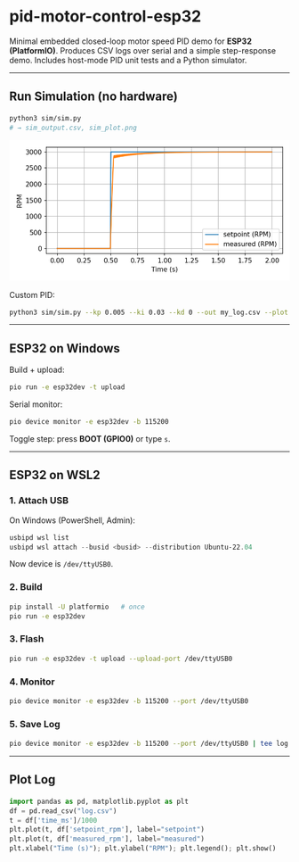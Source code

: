 # pid-motor-control-esp32

Minimal embedded closed-loop motor speed PID demo for **ESP32 (PlatformIO)**.
Produces CSV logs over serial and a simple step-response demo. Includes host-mode PID unit tests and a Python simulator.


---

## Run Simulation (no hardware)

```bash
python3 sim/sim.py
# → sim_output.csv, sim_plot.png
```
![alt text](image.png)

Custom PID:

```bash
python3 sim/sim.py --kp 0.005 --ki 0.03 --kd 0 --out my_log.csv --plot my_plot.png
```

---

## ESP32 on Windows

Build + upload:

```bash
pio run -e esp32dev -t upload
```

Serial monitor:

```bash
pio device monitor -e esp32dev -b 115200
```

Toggle step: press **BOOT (GPIO0)** or type `s`.

---

## ESP32 on WSL2

### 1. Attach USB

On Windows (PowerShell, Admin):

```powershell
usbipd wsl list
usbipd wsl attach --busid <busid> --distribution Ubuntu-22.04
```

Now device is `/dev/ttyUSB0`.

### 2. Build

```bash
pip install -U platformio   # once
pio run -e esp32dev
```

### 3. Flash

```bash
pio run -e esp32dev -t upload --upload-port /dev/ttyUSB0
```

### 4. Monitor

```bash
pio device monitor -e esp32dev -b 115200 --port /dev/ttyUSB0
```

### 5. Save Log

```bash
pio device monitor -e esp32dev -b 115200 --port /dev/ttyUSB0 | tee log.csv
```

---

## Plot Log

```python
import pandas as pd, matplotlib.pyplot as plt
df = pd.read_csv("log.csv")
t = df['time_ms']/1000
plt.plot(t, df['setpoint_rpm'], label="setpoint")
plt.plot(t, df['measured_rpm'], label="measured")
plt.xlabel("Time (s)"); plt.ylabel("RPM"); plt.legend(); plt.show()
```


